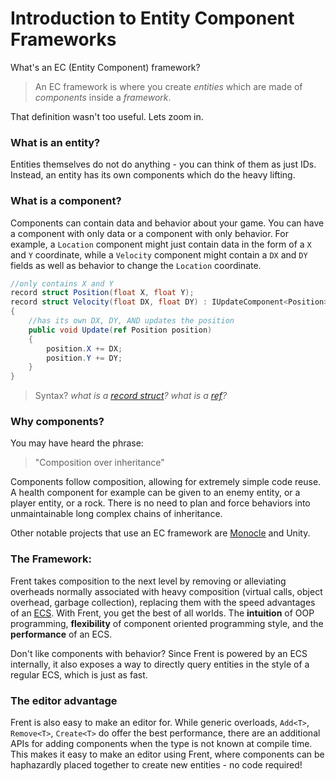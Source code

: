 # Introduction to Entity Component Frameworks

What's an EC (Entity Component) framework?

> An EC framework is where you create *entities* which are made of *components* inside a *framework*.

That definition wasn't too useful. Lets zoom in.

### What is an entity?

Entities themselves do not do anything - you can think of them as just IDs. Instead, an entity has its own components which do the heavy lifting.

### What is a component?

Components can contain data and behavior about your game. You can have a component with only data or a component with only behavior. For example, a `Location` component might just contain data in the form of a `X` and `Y` coordinate, while a `Velocity` component might contain a `DX` and `DY` fields as well as behavior to change the `Location` coordinate.

```csharp
//only contains X and Y
record struct Position(float X, float Y);
record struct Velocity(float DX, float DY) : IUpdateComponent<Position>
{
    //has its own DX, DY, AND updates the position
    public void Update(ref Position position)
    {
        position.X += DX;
        position.Y += DY;
    }
}
```

> Syntax?
> *what is a [record struct](https://learn.microsoft.com/en-us/dotnet/csharp/language-reference/proposals/csharp-10.0/record-structs)?*
> *what is a [ref](https://learn.microsoft.com/en-us/dotnet/csharp/language-reference/keywords/method-parameters#reference-parameters)?*

### Why components?

You may have heard the phrase:

> "Composition over inheritance"

Components follow composition, allowing for extremely simple code reuse. A health component for example can be given to an enemy entity, or a player entity, or a rock. There is no need to plan and force behaviors into unmaintainable long complex chains of inheritance.

Other notable projects that use an EC framework are [Monocle](https://github.com/JamesMcMahon/monocle-engine) and Unity.

### The Framework:

Frent takes composition to the next level by removing or alleviating overheads normally associated with heavy composition (virtual calls, object overhead, garbage collection), replacing them with the speed advantages of an [ECS](https://github.com/SanderMertens/ecs-faq). With Frent, you get the best of all worlds. The __intuition__ of OOP programming, __flexibility__ of component oriented programming style, and the __performance__ of an ECS.

Don't like components with behavior? Since Frent is powered by an ECS internally, it also exposes a way to directly query entities in the style of a regular ECS, which is just as fast.

### The editor advantage

Frent is also easy to make an editor for. While generic overloads, `Add<T>`, `Remove<T>`, `Create<T>` do offer the best performance, there are an additional APIs for adding components when the type is not known at compile time. This makes it easy to make an editor using Frent, where components can be haphazardly placed together to create new entities - no code required!
